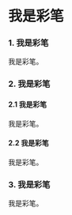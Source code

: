 # 我是彩笔
### 1. 我是彩笔
我是彩笔。
### 2. 我是彩笔
#### 2.1 我是彩笔
我是彩笔。
#### 2.2 我是彩笔
我是彩笔。
### 3. 我是彩笔
我是彩笔。

<!---
dynandu/dynandu is a ✨ special ✨ repository because its `README.md` (this file) appears on your GitHub profile.
You can click the Preview link to take a look at your changes.
--->
